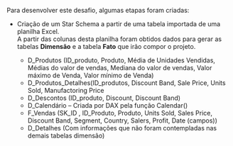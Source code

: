 
<p>Para desenvolver este desafio, algumas etapas foram criadas:</p>

<ul>
  <li>Criação de um Star Schema a partir de uma tabela importada de uma planilha Excel.</li>
  A partir das colunas desta planilha foram obtidos dados para gerar as tabelas <b>Dimensão</b> e a tabela <b>Fato</b> que irão compor o projeto.
  <ul>
    <li>D_Produtos (ID_produto, Produto, Média de Unidades Vendidas, Médias do valor de vendas, Mediana do valor de vendas, Valor máximo de Venda, Valor mínimo de Venda)</li>
    <li>D_Produtos_Detalhes(ID_produtos, Discount Band, Sale Price, Units Sold, Manufactoring Price</li>
    <li>D_Descontos (ID_produto, Discount, Discount Band)</li>
    <li>D_Calendário – Criada por DAX pela função Calendar()</li>
    <li>F_Vendas (SK_ID , ID_Produto, Produto, Units Sold, Sales Price, Discount Band, Segment, Country, Salers, Profit, Date (campos))</li>
    <li>D_Detalhes (Com informações que não foram contempladas nas demais tabelas dimensão)</li>
  </ul>
</ul>




